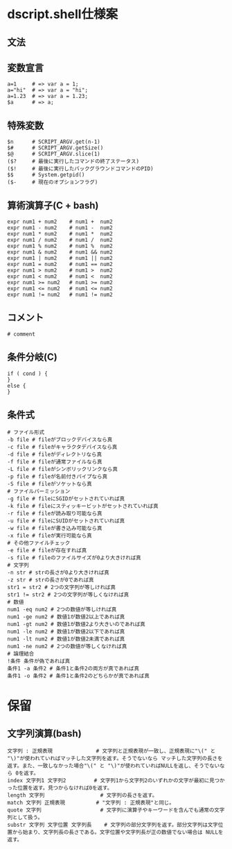 dscript.shell仕様案
===================

文法
----

変数宣言
--------

	a=1		# => var a = 1;
	a="hi"	# => var a = "hi";
	a=1.23	# => var a = 1.23;
	$a		# => a;

特殊変数
--------

	$n		# SCRIPT_ARGV.get(n-1)
	$#		# SCRIPT_ARGV.getSize()
	$@		# SCRIPT_ARGV.slice(1)
	($?		# 最後に実行したコマンドの終了ステータス)
	($!		# 最後に実行したバックグラウンドコマンドのPID)
	$$		# System.getpid()
	($-		# 現在のオプションフラグ)

算術演算子(C + bash)
--------------------

	expr num1 + num2	# num1 +  num2
	expr num1 - num2	# num1 -  num2
	expr num1 * num2	# num1 *  num2
	expr num1 / num2	# num1 /  num2
	expr num1 % num2	# num1 %  num2
	expr num1 & num2	# num1 && num2
	expr num1 | num2	# num1 || num2
	expr num1 = num2	# num1 == num2
	expr num1 > num2	# num1 >  num2
	expr num1 < num2	# num1 <  num2
	expr num1 >= num2	# num1 >= num2
	expr num1 <= num2	# num1 <= num2
	expr num1 != num2	# num1 != num2

コメント
--------

	# comment

条件分岐(C)
-----------

	if ( cond ) {
	}
	else {
	}

条件式
------

	# ファイル形式
	-b file # fileがブロックデバイスなら真
	-c file # fileがキャラクタデバイスなら真
	-d file # fileがディレクトリなら真
	-f file # fileが通常ファイルなら真
	-L file # fileがシンボリックリンクなら真
	-p file # fileが名前付きパイプなら真
	-S file # fileがソケットなら真
	# ファイルパーミッション
	-g file # fileにSGIDがセットされていれば真
	-k file # fileにスティッキービットがセットされていれば真
	-r file # fileが読み取り可能なら真
	-u file # fileにSUIDがセットされていれば真
	-w file # fileが書き込み可能なら真
	-x file # fileが実行可能なら真
	# その他ファイルチェック
	-e file # fileが存在すれば真
	-s file # fileのファイルサイズが0より大きければ真
	# 文字列
	-n str # strの長さが0より大きければ真
	-z str # strの長さが0であれば真
	str1 = str2 # 2つの文字列が等しければ真
	str1 != str2 # 2つの文字列が等しくなければ真
	# 数値
	num1 -eq num2 # 2つの数値が等しければ真
	num1 -ge num2 # 数値1が数値2以上であれば真
	num1 -gt num2 # 数値1が数値2より大きいのであれば真
	num1 -le num2 # 数値1が数値2以下であれば真
	num1 -lt num2 # 数値1が数値2未満であれば真
	num1 -ne num2 # 2つの数値が等しくなければ真
	# 論理結合
	!条件 条件が偽であれば真
	条件1 -a 条件2 # 条件1と条件2の両方が真であれば真
	条件1 -o 条件2 # 条件1と条件2のどちらかが真であれば真

保留
====

文字列演算(bash)
----------------

	文字列 : 正規表現				# 文字列と正規表現が一致し、正規表現に"\(" と "\)"が使われていればマッチした文字列を返す。そうでないなら マッチした文字列の長さを返す。また、一致しなかった場合"\(" と "\)"が使われていればNULLを返し、そうでないなら 0を返す。
	index 文字列1 文字列2			# 文字列1から文字列2のいずれかの文字が最初に見つかった位置を返す。見つからなければ0を返す。
	length 文字列					# 文字列の長さを返す。
	match 文字列 正規表現			# "文字列 : 正規表現"と同じ。
	quote 文字列					# 文字列に演算子やキーワードを含んでも通常の文字列として扱う。
	substr 文字列 文字位置 文字列長	# 文字列の部分文字列を返す。部分文字列は文字位置から始まり、文字列長の長さである。文字位置や文字列長が正の数値でない場合は NULLを返す。
